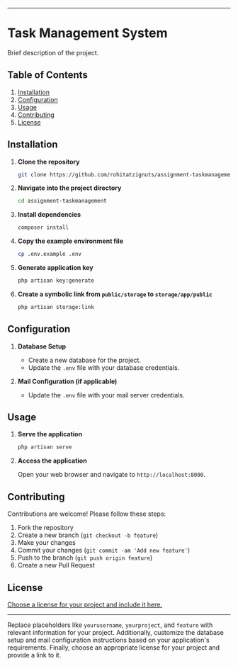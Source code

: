 
---

# Task Management System

Brief description of the project.

## Table of Contents

1. [Installation](#installation)
2. [Configuration](#configuration)
3. [Usage](#usage)
4. [Contributing](#contributing)
5. [License](#license)

## Installation

1. **Clone the repository**

   ```bash
   git clone https://github.com/rohitatzignuts/assignment-taskmanagement.git
   ```

2. **Navigate into the project directory**

   ```bash
   cd assignment-taskmanagement
   ```

3. **Install dependencies**

   ```bash
   composer install
   ```

4. **Copy the example environment file**

   ```bash
   cp .env.example .env
   ```

5. **Generate application key**

   ```bash
   php artisan key:generate
   ```

6. **Create a symbolic link from `public/storage` to `storage/app/public`**

   ```bash
   php artisan storage:link
   ```

## Configuration

1. **Database Setup**

   - Create a new database for the project.
   - Update the `.env` file with your database credentials.

2. **Mail Configuration (if applicable)**

   - Update the `.env` file with your mail server credentials.

## Usage

1. **Serve the application**

   ```bash
   php artisan serve
   ```

2. **Access the application**

   Open your web browser and navigate to `http://localhost:8000`.

## Contributing

Contributions are welcome! Please follow these steps:

1. Fork the repository
2. Create a new branch (`git checkout -b feature`)
3. Make your changes
4. Commit your changes (`git commit -am 'Add new feature'`)
5. Push to the branch (`git push origin feature`)
6. Create a new Pull Request

## License

[Choose a license for your project and include it here.](https://choosealicense.com/)

---

Replace placeholders like `yourusername`, `yourproject`, and `feature` with relevant information for your project. Additionally, customize the database setup and mail configuration instructions based on your application's requirements. Finally, choose an appropriate license for your project and provide a link to it.
